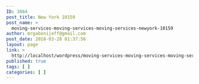 ```yaml
---
ID: 3884
post_title: New York 10159
post_name: >
  moving-services-moving-services-moving-services-newyork-10159
author: mrgabonijeff@gmail.com
post_date: 2018-03-28 01:37:56
layout: page
link: >
  http://localhost/wordpress/moving-services-moving-services-moving-services-newyork-10159/
published: true
tags: [ ]
categories: [ ]
---
```

